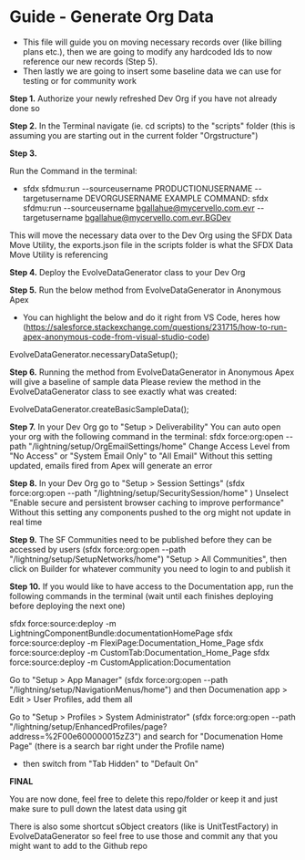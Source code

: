 # Guide - Generate Org Data

-   This file will guide you on moving necessary records over (like billing plans etc.), then we are going to modify any hardcoded Ids to now reference our new records (Step 5).
-   Then lastly we are going to insert some baseline data we can use for testing or for community work

**Step 1.**
Authorize your newly refreshed Dev Org if you have not already done so

**Step 2.**
In the Terminal navigate (ie. cd scripts) to the "scripts" folder (this is assuming you are starting out in the current folder "Orgstructure")

**Step 3.**

Run the Command in the terminal:

-   sfdx sfdmu:run --sourceusername PRODUCTIONUSERNAME --targetusername DEVORGUSERNAME
    EXAMPLE COMMAND: sfdx sfdmu:run --sourceusername bgallahue@mycervello.com.evr --targetusername bgallahue@mycervello.com.evr.BGDev

This will move the necessary data over to the Dev Org using the SFDX Data Move Utility, the exports.json file in the scripts folder is what the SFDX Data Move Utility is referencing

**Step 4.**
Deploy the EvolveDataGenerator class to your Dev Org

**Step 5.**
Run the below method from EvolveDataGenerator in Anonymous Apex

-   You can highlight the below and do it right from VS Code, heres how (https://salesforce.stackexchange.com/questions/231715/how-to-run-apex-anonymous-code-from-visual-studio-code)

EvolveDataGenerator.necessaryDataSetup();

**Step 6.** Running the method from EvolveDataGenerator in Anonymous Apex will give a baseline of sample data
Please review the method in the EvolveDataGenerator class to see exactly what was created:

EvolveDataGenerator.createBasicSampleData();

**Step 7.**
In your Dev Org go to "Setup > Deliverability"
You can auto open your org with the following command in the terminal:
sfdx force:org:open --path "/lightning/setup/OrgEmailSettings/home"
Change Access Level from "No Access" or "System Email Only" to "All Email"
Without this setting updated, emails fired from Apex will generate an error

**Step 8.**
In your Dev Org go to "Setup > Session Settings" (sfdx force:org:open --path "/lightning/setup/SecuritySession/home" )
Unselect "Enable secure and persistent browser caching to improve performance"
Without this setting any components pushed to the org might not update in real time

**Step 9.**
The SF Communities need to be published before they can be accessed by users
(sfdx force:org:open --path "/lightning/setup/SetupNetworks/home")
"Setup > All Communities", then click on Builder for whatever community you need to login to and publish it

**Step 10.**
If you would like to have access to the Documentation app, run the following commands in the terminal (wait until each finishes deploying before deploying the next one)

sfdx force:source:deploy -m LightningComponentBundle:documentationHomePage
sfdx force:source:deploy -m FlexiPage:Documentation_Home_Page
sfdx force:source:deploy -m CustomTab:Documentation_Home_Page
sfdx force:source:deploy -m CustomApplication:Documentation

Go to "Setup > App Manager" (sfdx force:org:open --path "/lightning/setup/NavigationMenus/home") and then Documenation app > Edit > User Profiles, add them all

Go to "Setup > Profiles > System Administrator" (sfdx force:org:open --path "/lightning/setup/EnhancedProfiles/page?address=%2F00e600000015zZ3") and search for "Documenation Home Page" (there is a search bar right under the Profile name)

-   then switch from "Tab Hidden" to "Default On"

**FINAL**

You are now done, feel free to delete this repo/folder or keep it and just make sure to pull down the latest data using git

There is also some shortcut sObject creators (like is UnitTestFactory) in EvolveDataGenerator so feel free to use those and commit any that you might want to add to the Github repo
